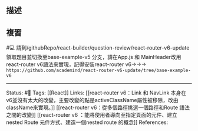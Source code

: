 ## 描述





## 複習


#💻 請到/githubRepo/react-builder/question-review/react-router-v6-update領取題目並切換至base-example-v5 分支，請在App.js 和 MainHeader改用react-router v6語法來實現，記得安裝react-router v6->->-> `https://github.com/academind/react-router-v6-update/tree/base-example-v6`



---
Status: #🌱 
Tags:
[[React]]
Links:
[[react-router v6：Link 和 NavLink 本身在v6並沒有太大的改變，主要改變的點是activeClassName屬性被移除，改由className來實現。]]
[[react-router v6：從多個路徑挑選一個路徑和Route 語法之間的改變]]
[[react-router v6 ：能將使用者導向至指定頁面的元件、建立nested Route 元件方式、建造一個nested route 的概念]]
References: